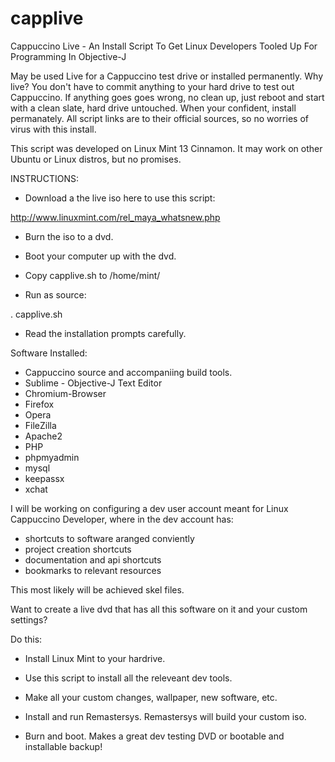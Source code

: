 capplive
========

Cappuccino Live - An Install Script To Get Linux Developers Tooled Up For Programming In Objective-J

May be used Live for a Cappuccino test drive or installed permanently.  Why live?  You don't have to commit anything to your hard drive to test out Cappuccino.  If anything goes goes wrong, no clean up, just reboot and start with a clean slate, hard drive untouched.  When your confident, install permanately.  All script links are to their official sources, so no worries of virus with this install.

This script was developed on Linux Mint 13 Cinnamon.  It may work on other Ubuntu or Linux distros, but no promises.  

INSTRUCTIONS:

- Download a the live iso here to use this script:

http://www.linuxmint.com/rel_maya_whatsnew.php

- Burn the iso to a dvd.

- Boot your computer up with the dvd.

- Copy capplive.sh to /home/mint/

- Run as source:

. capplive.sh

- Read the installation prompts carefully.


Software Installed:

- Cappuccino source and accompaniing build tools.
- Sublime - Objective-J Text Editor
- Chromium-Browser
- Firefox
- Opera
- FileZilla
- Apache2
- PHP
- phpmyadmin
- mysql
- keepassx
- xchat

I will be working on configuring a dev user account meant for Linux Cappuccino Developer, where in the dev account has:
- shortcuts to software aranged conviently
- project creation shortcuts
- documentation and api shortcuts
- bookmarks to relevant resources

This most likely will be achieved skel files.

Want to create a live dvd that has all this software on it and your custom settings?

Do this:

- Install Linux Mint to your hardrive.

- Use this script to install all the releveant dev tools.

- Make all your custom changes, wallpaper, new software, etc.

- Install and run Remastersys. Remastersys will build your custom iso.

- Burn and boot.  Makes a great dev testing DVD or bootable and installable backup!
